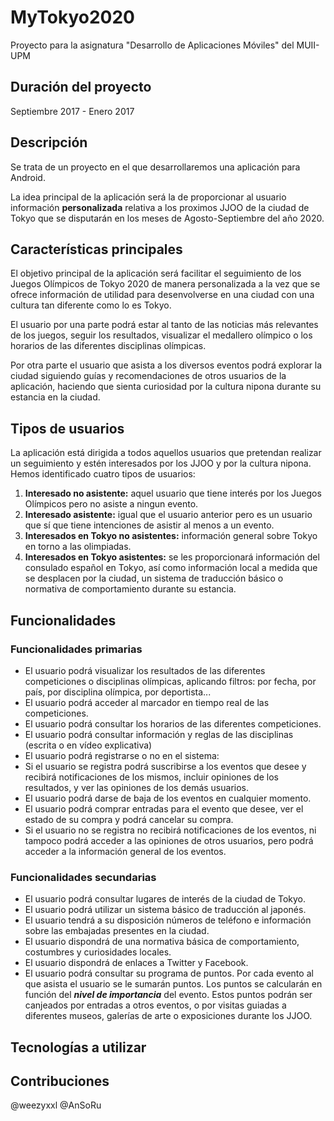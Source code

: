 # MyTokyo2020
Proyecto para la asignatura "Desarrollo de Aplicaciones Móviles" del MUII-UPM
## Duración del proyecto

Septiembre 2017 - Enero 2017
## Descripción

Se trata de un proyecto en el que desarrollaremos una aplicación para Android.

La idea principal de la aplicación será la de proporcionar al usuario información **personalizada** relativa
a los proximos JJOO de la ciudad de Tokyo que se disputarán en los meses de Agosto-Septiembre del año
2020.

## Características principales

El objetivo principal de la aplicación será facilitar el seguimiento de los Juegos Olímpicos de Tokyo 2020 de manera 
personalizada a la vez que se ofrece información de utilidad para desenvolverse en una ciudad con una cultura tan diferente
como lo es Tokyo.

El usuario por una parte podrá estar al tanto de las noticias más relevantes de los juegos, seguir los resultados, visualizar el
medallero olímpico o los horarios de las diferentes disciplinas olímpicas.

Por otra parte el usuario que asista a los diversos eventos podrá explorar la ciudad siguiendo guías y recomendaciones de otros usuarios
de la aplicación, haciendo que sienta curiosidad por la cultura nipona durante su estancia en la ciudad.

## Tipos de usuarios

La aplicación está dirigida a todos aquellos usuarios que pretendan realizar un seguimiento y estén interesados por los JJOO
y por la cultura nipona. Hemos identificado cuatro tipos de usuarios:
1. **Interesado no asistente:** aquel usuario que tiene interés por los Juegos Olímpicos pero no asiste a ningun evento.
2. **Interesado asistente:** igual que el usuario anterior pero es un usuario que sí que tiene intenciones de asistir al menos a un evento.
3. **Interesados en Tokyo no asistentes:** información general sobre Tokyo en torno a las olimpiadas.
4. **Interesados en Tokyo asistentes:** se les proporcionará información del consulado español en Tokyo, así como información
local a medida que se desplacen por la ciudad, un sistema de traducción básico o normativa de comportamiento durante su estancia.

## Funcionalidades

### Funcionalidades primarias

 - El usuario podrá visualizar los resultados de las diferentes competiciones o disciplinas olímpicas, aplicando filtros: por fecha, por país, por disciplina olímpica, por deportista...
 - El usuario podrá acceder al marcador en tiempo real de las competiciones.
 - El usuario podrá consultar los horarios de las diferentes competiciones.
 - El usuario podrá consultar información y reglas de las disciplinas (escrita o en vídeo explicativa)
 - El usuario podrá registrarse o no en el sistema:
  - Si el usuario se registra podrá suscribirse a los eventos que desee y recibirá notificaciones de los mismos, incluir opiniones de los resultados, y ver las opiniones de los demás usuarios.
  - El usuario podrá darse de baja de los eventos en cualquier momento.
  - El usuario podrá comprar entradas para el evento que desee, ver el estado de su compra y podrá cancelar su compra.
  - Si el usuario no se registra no recibirá notificaciones de los eventos, ni tampoco podrá acceder a las opiniones de otros usuarios, pero podrá acceder a la información general de los eventos.


### Funcionalidades secundarias

 - El usuario podrá consultar lugares de interés de la ciudad de Tokyo.
 - El usuario podrá utilizar un sistema básico de traducción al japonés.
 - El usuario tendrá a su disposición números de teléfono e información sobre las embajadas presentes en la ciudad.
 - El usuario dispondrá de una normativa básica de comportamiento, costumbres y curiosidades locales.
 - El usuario dispondrá de enlaces a Twitter y Facebook.
 - El usuario podrá consultar su programa de puntos. Por cada evento al que asista el usuario se le sumarán puntos. Los puntos se calcularán en función del **_nivel de importancia_** del evento. Estos puntos podrán ser canjeados por entradas a otros eventos, o por visitas guiadas a diferentes museos, galerías de arte o exposiciones durante los JJOO.


## Tecnologías a utilizar

## Contribuciones
 @weezyxxl
 @AnSoRu
